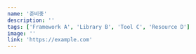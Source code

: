 ```yaml
---
name: '준비중'
description: ''
tags: ['Framework A', 'Library B', 'Tool C', 'Resource D']
image: ''
link: 'https://example.com'
---
```

